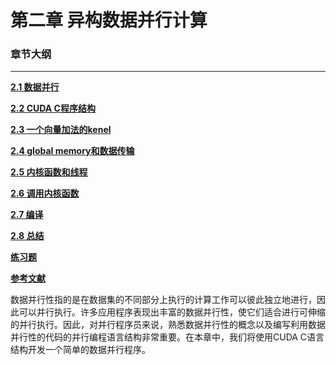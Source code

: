 # 第二章 异构数据并行计算

### 章节大纲

---

**[2.1 数据并行](2.1.md)**

**[2.2 CUDA C程序结构](2.2.md)**

**[2.3 一个向量加法的kenel](2.3.md)**

**[2.4 global memory和数据传输](2.4.md)**

**[2.5 内核函数和线程](2.5.md)**

**[2.6 调用内核函数](2.6.md)**

**[2.7 编译](2.7.md)**

**[2.8 总结](2.8.md)**

**[练习题](exercises.md)**

**[参考文献](references.md)**



数据并行性指的是在数据集的不同部分上执行的计算工作可以彼此独立地进行，因此可以并行执行。许多应用程序表现出丰富的数据并行性，使它们适合进行可伸缩的并行执行。因此，对并行程序员来说，熟悉数据并行性的概念以及编写利用数据并行性的代码的并行编程语言结构非常重要。在本章中，我们将使用CUDA C语言结构开发一个简单的数据并行程序。
